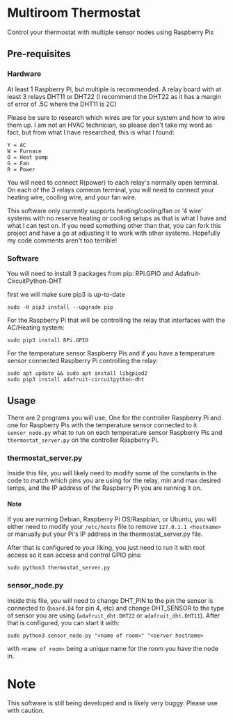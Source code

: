 # Multiroom Thermostat
Control your thermostat with multiple sensor nodes using Raspberry Pis

## Pre-requisites

### Hardware
At least 1 Raspberry Pi, but multiple is recommended.
A relay board with at least 3 relays
DHT11 or DHT22 (I recommend the DHT22 as it has a margin of error of .5C where the DHT11 is 2C) 

Please be sure to research which wires are for your system and how to wire them up. I am not an HVAC technician, so please don't take my word as fact, but from what I have researched, this is what I found:
```
Y = AC
W = Furnace
O = Heat pump
G = Fan
R = Power
```
You will need to connect R(power) to each relay's normally open terminal.
On each of the 3 relays common terminal, you will need to connect your heating wire, cooling wire, and your fan wire.

This software only currently supports heating/cooling/fan or '4 wire' systems with no reserve heating or cooling setups as that is what I have and what I can test on. If you need something other than that, you can fork this project and have a go at adjusting it to work with other systems. Hopefully my code comments aren't too terrible!

### Software
You will need to install 3 packages from pip: RPi.GPIO and Adafruit-CircuitPython-DHT


first we will make sure pip3 is up-to-date

```sudo -H pip3 install --upgrade pip```


For the Raspberry Pi that will be controlling the relay that interfaces with the AC/Heating system:

```sudo pip3 install RPi.GPIO```


For the temperature sensor Raspberry Pis and if you have a temperature sensor connected Raspberry Pi controlling the relay:

```
sudo apt update && sudo apt install libgpiod2
sudo pip3 install adafruit-circuitpython-dht
```


## Usage
There are 2 programs you will use; One for the controller Raspberry Pi and one for Raspberry Pis with the temperature sensor connected to it.
`sensor_node.py` what to run on each temperature sensor Raspberry Pis and `thermostat_server.py` on the controller Raspberry Pi.


### thermostat_server.py
Inside this file, you will likely need to modify some of the constants in the code to match which pins you are using for the relay, min and max desired temps, and the IP address of the Raspberry Pi you are running it on.
#### Note
If you are running Debian, Raspberry Pi OS/Raspbian, or Ubuntu, you will either need to modify your `/etc/hosts` file to remove `127.0.1.1 <hostname>` or manually put your Pi's IP address in the thermostat_server.py file.


After that is configured to your liking, you just need to run it with root access so it can access and control GPIO pins:

```sudo python3 thermostat_server.py```

### sensor_node.py
Inside this file, you will need to change DHT_PIN to the pin the sensor is connected to (`board.D4` for pin 4, etc) and change DHT_SENSOR to the type of sensor you are using (`adafruit_dht.DHT22` or `adafruit_dht.DHT11`).
After that is configured, you can start it with:

```sudo python3 sensor_node.py "<name of room>" "<server hostname>```

with `<name of room>` being a unique name for the room you have the node in.

# Note
This software is still being developed and is likely very buggy. Please use with caution.
